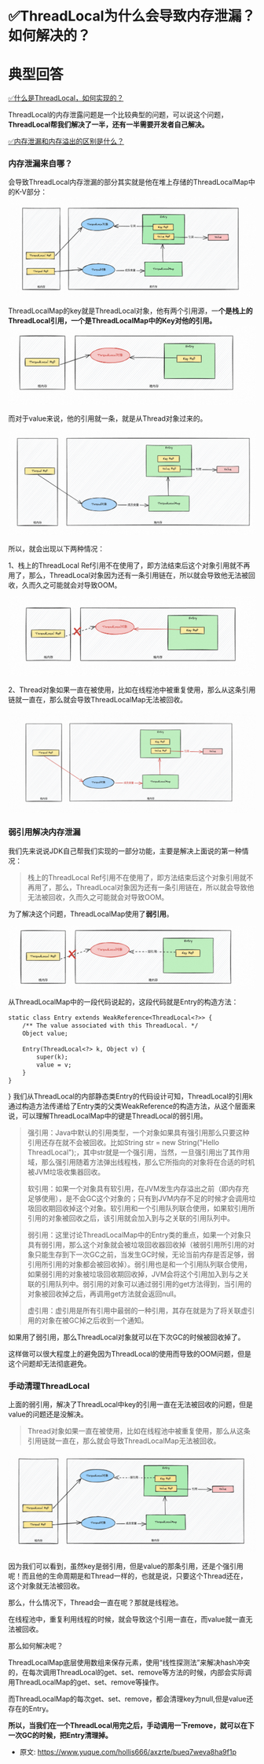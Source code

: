 # ✅ThreadLocal为什么会导致内存泄漏？如何解决的？
<!--page header-->

<a name="Jw2ka"></a>
# 典型回答

[✅什么是ThreadLocal，如何实现的？](https://www.yuque.com/hollis666/axzrte/ihoye3?view=doc_embed)

ThreadLocal的内存泄露问题是一个比较典型的问题，可以说这个问题，**ThreadLocal帮我们解决了一半，还有一半需要开发者自己解决。**

[✅内存泄漏和内存溢出的区别是什么？](https://www.yuque.com/hollis666/axzrte/ge1k2i2aumhsgvbc?view=doc_embed)

<a name="RJXZP"></a>
### 内存泄漏来自哪？

会导致ThreadLocal内存泄漏的部分其实就是他在堆上存储的ThreadLocalMap中的K-V部分：
![image.png](./img/9wJvJ9Hlc7GI7GzF/1688455648638-c0d80f68-d297-4ac4-9f64-8e733f14627b-913090.png)

ThreadLocalMap的key就是ThreadLocal对象，他有两个引用源，一**个是栈上的ThreadLocal引用，一个是ThreadLocalMap中的Key对他的引用。**
![image.png](./img/9wJvJ9Hlc7GI7GzF/1703300494076-f8280388-b9d2-4463-a6d4-b798bd835138-569905.png)

而对于value来说，他的引用就一条，就是从Thread对象过来的。

![image.png](./img/9wJvJ9Hlc7GI7GzF/1703300549782-8c52ff01-880f-44c2-9564-7bb1919bfcc4-568785.png)

所以，就会出现以下两种情况：

1、栈上的ThreadLocal Ref引用不在使用了，即方法结束后这个对象引用就不再用了，那么，ThreadLocal对象因为还有一条引用链在，所以就会导致他无法被回收，久而久之可能就会对导致OOM。

![image.png](./img/9wJvJ9Hlc7GI7GzF/1703300619609-57783a8a-7da4-4813-b310-a34d9b4d3641-239420.png)

2、Thread对象如果一直在被使用，比如在线程池中被重复使用，那么从这条引用链就一直在，那么就会导致ThreadLocalMap无法被回收。

![image.png](./img/9wJvJ9Hlc7GI7GzF/1703300655575-0cb5f021-ca9d-49b9-893d-7f4be614edd4-840775.png)

<a name="va4DK"></a>
### 弱引用解决内存泄漏

我们先来说说JDK自己帮我们实现的一部分功能，主要是解决上面说的第一种情况：

> 栈上的ThreadLocal Ref引用不在使用了，即方法结束后这个对象引用就不再用了，那么，ThreadLocal对象因为还有一条引用链在，所以就会导致他无法被回收，久而久之可能就会对导致OOM。


为了解决这个问题，ThreadLocalMap使用了**弱引用**。

![image.png](./img/9wJvJ9Hlc7GI7GzF/1703300791266-fd9e23ea-0cb7-434c-a389-131b7ed9cef0-810205.png)

从ThreadLocalMap中的一段代码说起的，这段代码就是Entry的构造方法：
  
```
static class Entry extends WeakReference<ThreadLocal<?>> {
    /** The value associated with this ThreadLocal. */
    Object value;

    Entry(ThreadLocal<?> k, Object v) {
        super(k);
        value = v;
    }
}
```
 }
我们从ThreadLocal的内部静态类Entry的代码设计可知，ThreadLocal的引用k通过构造方法传递给了Entry类的父类WeakReference的构造方法，从这个层面来说，可以理解ThreadLocalMap中的键是ThreadLocal的弱引用。

> 强引用：Java中默认的引用类型，一个对象如果具有强引用那么只要这种引用还存在就不会被回收。比如String str = new String("Hello ThreadLocal");，其中str就是一个强引用，当然，一旦强引用出了其作用域，那么强引用随着方法弹出线程栈，那么它所指向的对象将在合适的时机被JVM垃圾收集器回收。
> 
> 软引用：如果一个对象具有软引用，在JVM发生内存溢出之前（即内存充足够使用），是不会GC这个对象的；只有到JVM内存不足的时候才会调用垃圾回收期回收掉这个对象。软引用和一个引用队列联合使用，如果软引用所引用的对象被回收之后，该引用就会加入到与之关联的引用队列中。
> 
> 弱引用：这里讨论ThreadLocalMap中的Entry类的重点，如果一个对象只具有弱引用，那么这个对象就会被垃圾回收器回收掉（被弱引用所引用的对象只能生存到下一次GC之前，当发生GC时候，无论当前内存是否足够，弱引用所引用的对象都会被回收掉）。弱引用也是和一个引用队列联合使用，如果弱引用的对象被垃圾回收期回收掉，JVM会将这个引用加入到与之关联的引用队列中。弱引用的对象可以通过弱引用的get方法得到，当引用的对象被回收掉之后，再调用get方法就会返回null。
> 
> 虚引用：虚引用是所有引用中最弱的一种引用，其存在就是为了将关联虚引用的对象在被GC掉之后收到一个通知。


如果用了弱引用，那么ThreadLocal对象就可以在下次GC的时候被回收掉了。

这样做可以很大程度上的避免因为ThreadLocal的使用而导致的OOM问题，但是这个问题却无法彻底避免。

<a name="Xlm0t"></a>
### 手动清理ThreadLocal

上面的弱引用，解决了ThreadLocal中key的引用一直在无法被回收的问题，但是value的问题还是没解决。

> Thread对象如果一直在被使用，比如在线程池中被重复使用，那么从这条引用链就一直在，那么就会导致ThreadLocalMap无法被回收。


![image.png](./img/9wJvJ9Hlc7GI7GzF/1688455911220-b1033da7-8a0b-4f08-a083-f77f0bd2fc79-870518.png)

因为我们可以看到，虽然key是弱引用，但是value的那条引用，还是个强引用呢！而且他的生命周期是和Thread一样的，也就是说，只要这个Thread还在， 这个对象就无法被回收。

那么，什么情况下，Thread会一直在呢？那就是线程池。

在线程池中，重复利用线程的时候，就会导致这个引用一直在，而value就一直无法被回收。

那么如何解决呢？

ThreadLocalMap底层使用数组来保存元素，使用“线性探测法”来解决hash冲突的，在每次调用ThreadLocal的get、set、remove等方法的时候，内部会实际调用ThreadLocalMap的get、set、remove等操作。

而ThreadLocalMap的每次get、set、remove，都会清理key为null,但是value还存在的Entry。

**所以，当我们在一个ThreadLocal用完之后，手动调用一下remove，就可以在下一次GC的时候，把Entry清理掉。**


<!--page footer-->
- 原文: <https://www.yuque.com/hollis666/axzrte/bueq7weva8ha9f1p>